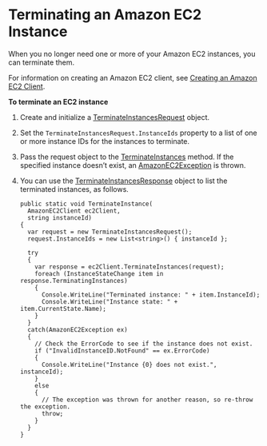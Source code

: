 # Terminating an Amazon EC2 Instance<a name="terminate-instance"></a>

When you no longer need one or more of your Amazon EC2 instances, you can terminate them\.

For information on creating an Amazon EC2 client, see [Creating an Amazon EC2 Client](init-ec2-client.md)\.

**To terminate an EC2 instance**

1. Create and initialize a [TerminateInstancesRequest](https://docs.aws.amazon.com/sdkfornet/v3/apidocs/items/EC2/TTerminateInstancesRequest.html) object\.

1. Set the `TerminateInstancesRequest.InstanceIds` property to a list of one or more instance IDs for the instances to terminate\.

1. Pass the request object to the [TerminateInstances](https://docs.aws.amazon.com/sdkfornet/v3/apidocs/items/EC2/MEC2TerminateInstancesTerminateInstancesRequest.html) method\. If the specified instance doesn’t exist, an [AmazonEC2Exception](https://docs.aws.amazon.com/sdkfornet/v3/apidocs/items/EC2/TEC2Exception.html) is thrown\.

1. You can use the [TerminateInstancesResponse](https://docs.aws.amazon.com/sdkfornet/v3/apidocs/items/EC2/TTerminateInstancesResponse.html) object to list the terminated instances, as follows\.

   ```
   public static void TerminateInstance(
     AmazonEC2Client ec2Client,
     string instanceId)
   {
     var request = new TerminateInstancesRequest();
     request.InstanceIds = new List<string>() { instanceId };
   
     try
     {
       var response = ec2Client.TerminateInstances(request);
       foreach (InstanceStateChange item in response.TerminatingInstances)
       {
         Console.WriteLine("Terminated instance: " + item.InstanceId);
         Console.WriteLine("Instance state: " + item.CurrentState.Name);
       }
     }
     catch(AmazonEC2Exception ex)
     {
       // Check the ErrorCode to see if the instance does not exist.
       if ("InvalidInstanceID.NotFound" == ex.ErrorCode)
       {
         Console.WriteLine("Instance {0} does not exist.", instanceId);
       }
       else
       {
         // The exception was thrown for another reason, so re-throw the exception.
         throw;
       }
     }
   }
   ```
